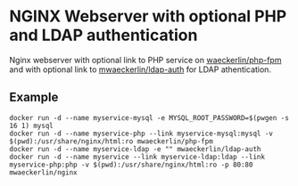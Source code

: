 NGINX Webserver with optional PHP and LDAP authentication
=========================================================

Nginx webserver with optional link to PHP service on
[waeckerlin/php-fpm](https://github.com/waeckerlin/php-fpm) and with
optional link to
[mwaeckerlin/ldap-auth](https://github.com/mwaeckerlin/ldap-auth) for
LDAP athentication.

Example
-------

    docker run -d --name myservice-mysql -e MYSQL_ROOT_PASSWORD=$(pwgen -s 16 1) mysql
    docker run -d --name myservice-php --link myservice-mysql:mysql -v $(pwd):/usr/share/nginx/html:ro mwaeckerlin/php-fpm
    docker run -d --name myservice-ldap -e "" mwaeckerlin/ldap-auth
    docker run -d --name myservice --link myservice-ldap:ldap --link myservice-php:php -v $(pwd):/usr/share/nginx/html:ro -p 80:80 mwaeckerlin/nginx
